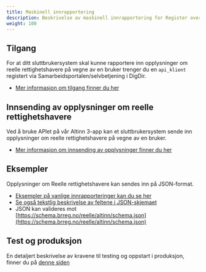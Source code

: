 ```yaml
---
title: Maskinell innrapportering
description: Beskrivelse av maskinell innrapportering for Register over reelle rettighetshavere
weight: 100
---
```


## Tilgang
For at ditt sluttbrukersystem skal kunne rapportere inn opplysninger om reelle rettighetshavere på vegne av en bruker trenger du en `api_klient` registert via Samarbeidsportalen/selvbetjening i DigDir.
* [Mer informasjon om tilgang finner du her](./hvordan-faa-tilgang)

## Innsending av opplysninger om reelle rettighetshavere
Ved å bruke APIet på vår Altinn 3-app kan et sluttbrukersystem sende inn opplysninger om reelle rettighetshavere på vegne av en bruker.
* [Mer informasjon om innsending av opplysninger finner du her](./hvordan-sende-inn)

## Eksempler
Opplysninger om Reelle rettighetshavere kan sendes inn på JSON-format. 
* [Eksempler på vanlige innrapporteringer kan du se her](./eksempler-paa-registrering)
* [Se også tekstlig beskrivelse av feltene i JSON-skjemaet](./beskrivelse-av-felter)
* JSON kan valideres mot [https://schema.brreg.no/reelle/altinn/schema.json](https://schema.brreg.no/reelle/altinn/schema.json)

## Test og produksjon
En detaljert beskrivelse av kravene til testing og oppstart i produksjon, finner du på [denne siden](./test-og-produksjon)